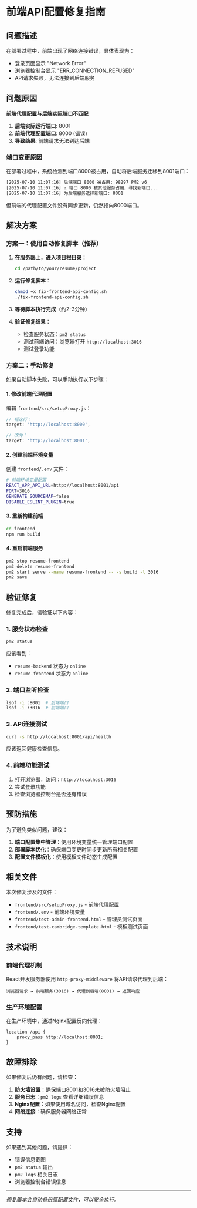 # 前端API配置修复指南

## 问题描述

在部署过程中，前端出现了网络连接错误，具体表现为：
- 登录页面显示 "Network Error"
- 浏览器控制台显示 "ERR_CONNECTION_REFUSED"
- API请求失败，无法连接到后端服务

## 问题原因

**前端代理配置与后端实际端口不匹配**

1. **后端实际运行端口**: 8001
2. **前端代理配置端口**: 8000 (错误)
3. **导致结果**: 前端请求无法到达后端

### 端口变更原因

在部署过程中，系统检测到端口8000被占用，自动将后端服务迁移到8001端口：

```bash
[2025-07-10 11:07:16] 后端端口 8000 被占用: 98297 PM2 v6
[2025-07-10 11:07:16] ⚠️ 端口 8000 被其他服务占用，寻找新端口...
[2025-07-10 11:07:16] 为后端服务选择新端口: 8001
```

但前端的代理配置文件没有同步更新，仍然指向8000端口。

## 解决方案

### 方案一：使用自动修复脚本（推荐）

1. **在服务器上，进入项目根目录**：
   ```bash
   cd /path/to/your/resume/project
   ```

2. **运行修复脚本**：
   ```bash
   chmod +x fix-frontend-api-config.sh
   ./fix-frontend-api-config.sh
   ```

3. **等待脚本执行完成**（约2-3分钟）

4. **验证修复结果**：
   - 检查服务状态：`pm2 status`
   - 测试前端访问：浏览器打开 `http://localhost:3016`
   - 测试登录功能

### 方案二：手动修复

如果自动脚本失败，可以手动执行以下步骤：

#### 1. 修改前端代理配置

编辑 `frontend/src/setupProxy.js`：

```javascript
// 将这行：
target: 'http://localhost:8000',

// 改为：
target: 'http://localhost:8001',
```

#### 2. 创建前端环境变量

创建 `frontend/.env` 文件：

```bash
# 前端环境变量配置
REACT_APP_API_URL=http://localhost:8001/api
PORT=3016
GENERATE_SOURCEMAP=false
DISABLE_ESLINT_PLUGIN=true
```

#### 3. 重新构建前端

```bash
cd frontend
npm run build
```

#### 4. 重启前端服务

```bash
pm2 stop resume-frontend
pm2 delete resume-frontend
pm2 start serve --name resume-frontend -- -s build -l 3016
pm2 save
```

## 验证修复

修复完成后，请验证以下内容：

### 1. 服务状态检查

```bash
pm2 status
```

应该看到：
- `resume-backend` 状态为 `online`
- `resume-frontend` 状态为 `online`

### 2. 端口监听检查

```bash
lsof -i :8001  # 后端端口
lsof -i :3016  # 前端端口
```

### 3. API连接测试

```bash
curl -s http://localhost:8001/api/health
```

应该返回健康检查信息。

### 4. 前端功能测试

1. 打开浏览器，访问：`http://localhost:3016`
2. 尝试登录功能
3. 检查浏览器控制台是否还有错误

## 预防措施

为了避免类似问题，建议：

1. **端口配置集中管理**：使用环境变量统一管理端口配置
2. **部署脚本优化**：确保端口变更时同步更新所有相关配置
3. **配置文件模板化**：使用模板文件动态生成配置

## 相关文件

本次修复涉及的文件：
- `frontend/src/setupProxy.js` - 前端代理配置
- `frontend/.env` - 前端环境变量
- `frontend/test-admin-frontend.html` - 管理员测试页面
- `frontend/test-cambridge-template.html` - 模板测试页面

## 技术说明

### 前端代理机制

React开发服务器使用 `http-proxy-middleware` 将API请求代理到后端：

```
浏览器请求 → 前端服务(3016) → 代理到后端(8001) → 返回响应
```

### 生产环境配置

在生产环境中，通过Nginx配置反向代理：

```nginx
location /api {
    proxy_pass http://localhost:8001;
}
```

## 故障排除

如果修复后仍有问题，请检查：

1. **防火墙设置**：确保端口8001和3016未被防火墙阻止
2. **服务日志**：`pm2 logs` 查看详细错误信息
3. **Nginx配置**：如果使用域名访问，检查Nginx配置
4. **网络连接**：确保服务器网络正常

## 支持

如果遇到其他问题，请提供：
- 错误信息截图
- `pm2 status` 输出
- `pm2 logs` 相关日志
- 浏览器控制台错误信息

---

*修复脚本会自动备份原配置文件，可以安全执行。* 